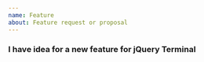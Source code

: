 ```yaml
---
name: Feature
about: Feature request or proposal
---
```


### I have idea for a new feature for jQuery Terminal

<!-- add your idea here -->
